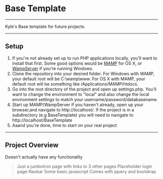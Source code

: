 # Base Template

***

Kyle's Base template for future projects.

***

## Setup

1. If you're not already set up to run PHP applications locally, you'll want to install that first.  Some good options would be [MAMP](https://www.mamp.info/en/) for OS X, or [WampServer](http://www.wampserver.com/en/) if you're running Windows.
2. Clone the repository into your desired folder. For Windows with WAMP, your default root will be C:\wamp\www. For OS X with MAMP, your default root will be something like /Applications/MAMP/htdocs.
3. Go into the root directory of the project and open up settings.php.  You'll want to change the environment to "local" and also change the local environment settings to match your username/password/databasename.
4. Start up MAMP/WampServer if you haven't already, open up your browser,and navigate to http://localhost/. If the project is in a subdirectory (e.g BaseTemplate) you will need to navigate to http://localhost/BaseTemplate
5. Aaand you're done, time to start on your real project

***

## Project Overview

Doesn't actually have any functionality 
  > Just a jumbotron page with links to 3 other pages
  > Placeholder login page
  > Navbar
  > Some basic javascript
  > Comes with jquery and bootstrap
